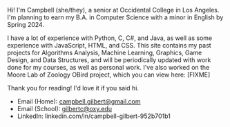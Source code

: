 Hi! I'm Campbell (she/they), a senior at Occidental College in Los Angeles. I'm planning to earn my B.A. in Computer Science with a minor in English by Spring 2024.

I have a lot of experience with Python, C, C#, and Java, as well as some experience with JavaScript, HTML, and CSS.
This site contains my past projects for Algorithms Analysis, Machine Learning, Graphics, Game Design, and Data Structures, and will be periodically updated with work done for my courses, as well as personal work. I've also worked on the Moore Lab of Zoology OBird project, which you can view here: [FIXME]

Thank you for reading! I'd love it if you said hi.
- Email (Home): campbell.gilbert@gmail.com
- Email (School): gilbertc@oxy.edu
- LinkedIn: linkedin.com/in/campbell-gilbert-952b701b1
